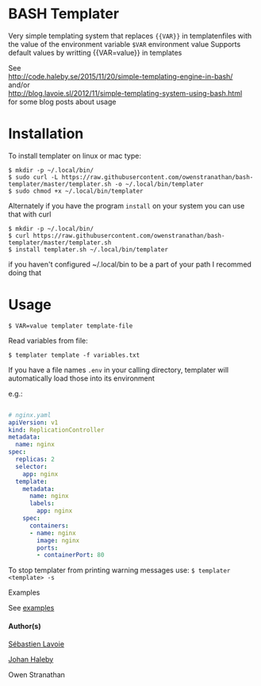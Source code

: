 
# BASH Templater

Very simple templating system that replaces 
`{{VAR}}` in templatenfiles with the value of
the environment variable `$VAR` environment value
Supports default values by writting {{VAR=value}} 
in templates

See  
http://code.haleby.se/2015/11/20/simple-templating-engine-in-bash/  
and/or  
http://blog.lavoie.sl/2012/11/simple-templating-system-using-bash.html  
for some blog posts about usage


# Installation

To install templater on linux or mac type:

```
$ mkdir -p ~/.local/bin/
$ sudo curl -L https://raw.githubusercontent.com/owenstranathan/bash-templater/master/templater.sh -o ~/.local/bin/templater
$ sudo chmod +x ~/.local/bin/templater
```

Alternately if you have the program `install` 
on your system you can use that with curl
```
$ mkdir -p ~/.local/bin/
$ curl https://raw.githubusercontent.com/owenstranathan/bash-templater/master/templater.sh
$ install templater.sh ~/.local/bin/templater
```
if you haven't configured ~/.local/bin to be a part of your path I recommed doing that


# Usage

```
$ VAR=value templater template-file
```

Read variables from file:

```
$ templater template -f variables.txt
```

If you have a file names `.env` in your calling directory, templater will automatically
load those into its environment

e.g.:

``` yaml

# nginx.yaml
apiVersion: v1
kind: ReplicationController
metadata:
  name: nginx
spec:
  replicas: 2
  selector:
    app: nginx
  template:
    metadata:
      name: nginx
      labels:
        app: nginx
    spec:
      containers:
      - name: nginx
        image: nginx
        ports:
        - containerPort: 80
```


To stop templater from printing warning messages use:
`$ templater <template> -s`


Examples

See [examples](`bash-templater/tree/master/examples/`)

#### Author(s)

[Sébastien Lavoie](https://github.com/lavoiesl/bash-templater)

[Johan Haleby](https://github.com/johanhaleby/bash-templater)

Owen Stranathan 
